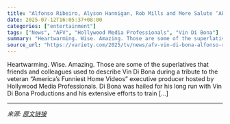 ```yaml
---
title: "Alfonso Ribeiro, Alyson Hannigan, Rob Mills and More Salute ‘AFV’ Maestro Vin Di Bona’s Long Run in Television"
date: 2025-07-12T16:05:37+08:00
categories: ["entertainment"]
tags: ["News", "AFV", "Hollywood Media Professionals", "Vin Di Bona"]
summary: "Heartwarming. Wise. Amazing. Those are some of the superlatives that friends and colleagues used to describe Vin Di Bona during a tribute to the veteran &#8220;America&#8217;s Funniest Home Videos&#82"
source_url: "https://variety.com/2025/tv/news/afv-vin-di-bona-alfonso-ribeiro-alyson-hannigan-rob-mills-1236453967/"
---
```


Heartwarming. Wise. Amazing. Those are some of the superlatives that friends and colleagues used to describe Vin Di Bona during a tribute to the veteran &#8220;America&#8217;s Funniest Home Videos&#8221; executive producer hosted by Hollywood Media Professionals. Di Bona was hailed for his long run with Vin Di Bona Productions and his extensive efforts to train [&#8230;]

---

*来源: [原文链接](https://variety.com/2025/tv/news/afv-vin-di-bona-alfonso-ribeiro-alyson-hannigan-rob-mills-1236453967/)*
